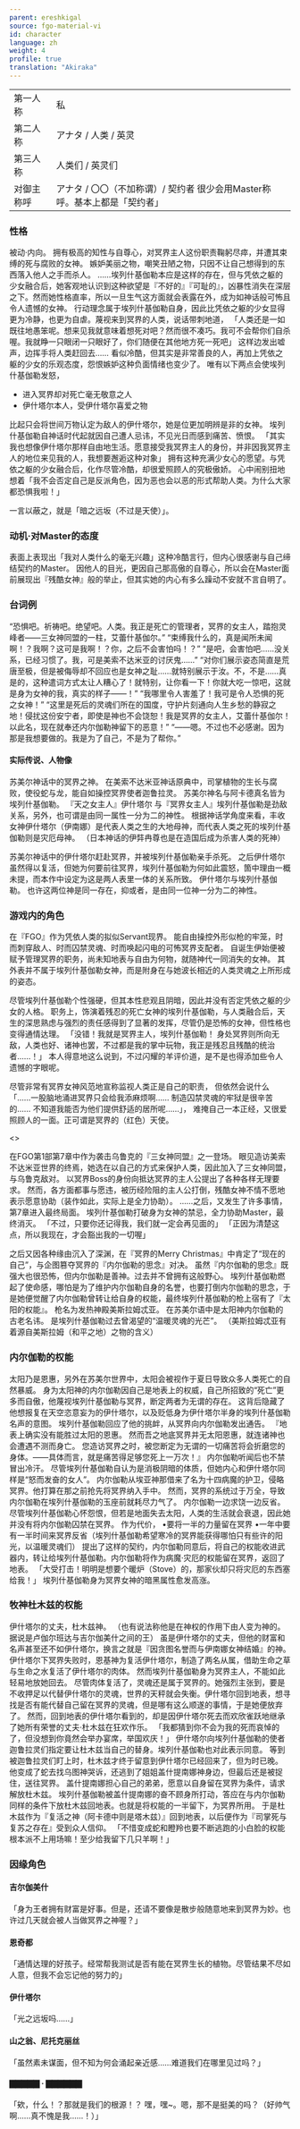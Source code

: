 ```yaml
---
parent: ereshkigal
source: fgo-material-vi
id: character
language: zh
weight: 4
profile: true
translation: "Akiraka"
---
```


<table>
  <tr><td>第一人称</td><td>私</td></tr>
  <tr><td>第二人称</td><td>アナタ / 人类 / 英灵</td></tr>
  <tr><td>第三人称</td><td>人类们 / 英灵们</td></tr>
  <tr><td>对御主称呼</td><td>アナタ / 〇〇（不加称谓）/ 契约者 很少会用Master称呼。基本上都是「契约者」</td></tr>
</table>

### 性格

被动·内向。
拥有极高的知性与自尊心，对冥界主人这份职责鞠躬尽瘁，并遭其束缚的死与腐败的女神。
嫉妒美丽之物，嘲笑丑陋之物，只因不让自己想得到的东西落入他人之手而杀人。
……埃列什基伽勒本应是这样的存在，但与凭依之躯的少女融合后，她客观地认识到这种欲望是『不好的』『可耻的』，凶暴性消失在深层之下。然而她性格直率，所以一旦生气这方面就会表露在外，成为如神话般可怖且令人遗憾的女神。
行动理念属于埃列什基伽勒自身，因此比凭依之躯的少女显得更为冷静，也更为自虐。蔑视来到冥界的人类，说话带刺地道，
「人类还是一如既往地愚笨呢。想来见我就意味着想死对吧？然而很不凑巧。我可不会帮你们自杀喔。我就睁一只眼闭一只眼好了，你们随便在其他地方死一死吧」
这样边发出嘘声，边挥手将人类赶回去……
看似冷酷，但其实是非常善良的人，再加上凭依之躯的少女的乐观态度，怨恨嫉妒这种负面情绪也变少了。
唯有以下两点会使埃列什基伽勒发怒，

- 进入冥界却对死亡毫无敬意之人
- 伊什塔尔本人，受伊什塔尔喜爱之物

比起只会将世间万物认定为敌人的伊什塔尔，她是位更加明辨是非的女神。
埃列什基伽勒自神话时代起就因自己遭人忌讳，不见光日而感到痛苦、愤恨。
「其实我也想像伊什塔尔那样自由地生活。愿意接受我冥界主人的身份，并非因我冥界主人的地位来见我的人，我想要邂逅这种对象」
拥有这种充满少女心的愿望。与凭依之躯的少女融合后，化作尽管冷酷，却很爱照顾人的究极傲娇。
心中闹别扭地想着「我不会否定自己是反派角色，因为恶也会以恶的形式帮助人类。为什么大家都恐惧我啦！」

  一言以蔽之，就是「暗之远坂（不过是天使）」。

### 动机·对Master的态度

表面上表现出「我对人类什么的毫无兴趣」这种冷酷言行，但内心很感谢与自己缔结契约的Master。
因他人的目光，更因自己那高傲的自尊心，所以会在Master面前展现出『残酷女神』般的举止，但其实她的内心有多么躁动不安就不言自明了。

### 台词例

“恐惧吧。祈祷吧。绝望吧。人类。我正是死亡的管理者，冥界的女主人，踏抱灵峰者——三女神同盟的一柱，艾蕾什基伽尔。”
“束缚我什么的，真是闻所未闻啊！？我啊？这可是我啊！？你，之后不会害怕吗！？”
“是吧，会害怕吧……没关系，已经习惯了。我，可是美索不达米亚的讨厌鬼……”
“对你们展示姿态简直是荒唐至极，但是被侮辱却不回应也是女神之耻……就特别展示于汝。不，不是……真是的，这种遣词方式太让人糟心了！就特别，让你看一下！你就大吃一惊吧，这就是身为女神的我，真实的样子——！”
“我哪里令人害羞了！我可是令人恐惧的死之女神！”
“这里是死后的灵魂们所在的国度，守护片刻通向人生乡愁的静寂之地！侵扰这份安宁者，即使是神也不会饶恕！我是冥界的女主人，艾蕾什基伽尔！以此名，现在就奉还内尔伽勒神留下的恶意！”
“——嗯。不过也不必感谢。因为那是我想要做的。我是为了自己，不是为了帮你。”

#### 实际传说、人物像

苏美尔神话中的冥界之神。
在美索不达米亚神话原典中，司掌植物的生长与腐败，使役蛇与龙，能自如操控冥界使者迦鲁拉灵。
苏美尔神名与阿卡德真名皆为埃列什基伽勒。
『天之女主人』伊什塔尔
与『冥界女主人』埃列什基伽勒是劲敌关系，另外，也可谓是由同一属性一分为二的神性。
根据神话学角度来看，丰收女神伊什塔尔（伊南娜）是代表人类之生的大地母神，而代表人类之死的埃列什基伽勒则是灾厄母神。
（日本神话的伊弉冉尊也是在造国后成为杀害人类的死神）

苏美尔神话中的伊什塔尔赶赴冥界，并被埃列什基伽勒亲手杀死。
之后伊什塔尔虽然得以复活，但她为何要前往冥界，埃列什基伽勒为何如此震怒，箇中理由一概未提，而本作中设定为这是两人表里一体的关系所致。
伊什塔尔与埃列什基伽勒。
也许这两位神是同一存在，抑或者，是由同一位神一分为二的神性。

### 游戏内的角色

在『FGO』作为凭依人类的拟似Servant现界。
能自由操控外形似枪的牢笼，时而刺穿敌人、时而囚禁灵魂、时而唤起闪电的可怖冥界支配者。
自诞生伊始便被赋予管理冥界的职务，尚未知地表与自由为何物，就随神代一同消失的女神。
其外表并不属于埃列什基伽勒女神，而是附身在与她波长相近的人类灵魂之上所形成的姿态。

尽管埃列什基伽勒个性强硬，但其本性悲观且阴暗，因此并没有否定凭依之躯的少女的人格。
职务上，饰演着残忍的死亡女神的埃列什基伽勒，与人类融合后，天生的深思熟虑与强烈的责任感得到了显著的发挥，尽管仍是恐怖的女神，但性格也变得通情达理。
「没错！我就是冥界主人，埃列什基伽勒！
身处冥界则所向无敌，人类也好、诸神也罢，不过都是我的掌中玩物，我正是残忍且残酷的统治者……！」
本人得意地这么说到，不过闪耀的羊评价道，是不是也得添加些令人遗憾的字眼呢。

尽管非常有冥界女神风范地宣称监视人类正是自己的职责，
但依然会说什么「……一股脑地涌进冥界只会给我添麻烦啊……
制造囚禁灵魂的牢狱是很辛苦的……
不知道我能否为他们提供舒适的居所呢……」，
难掩自己一本正经，又很爱照顾人的一面。正可谓是冥界的（红色）天使。

<>

在FGO第1部第7章中作为袭击乌鲁克的『三女神同盟』之一登场。
眼见造访美索不达米亚世界的终焉，她选在以自己的方式来保护人类，因此加入了三女神同盟，与乌鲁克敌对。
以冥界Boss的身份向抵达冥界的主人公提出了各种各样无理要求。
然而，各方面都事与愿违，被历经险阻的主人公打倒，残酷女神不情不愿地表示愿意协助（装作如此，实际上是全力协助）。
……之后，又发生了许多事情，第7章进入最终局面。
埃列什基伽勒打破身为女神的禁忌，全力协助Master，最终消灭。
「不过，只要你还记得我，我们就一定会再见面的」
「正因为清楚这点，所以我现在，才会豁出我的一切喔」

之后又因各种缘由沉入了深渊，在『冥界的Merry Christmas』中肯定了“现在的自己”，与企图篡夺冥界的『内尔伽勒的思念』对决。
虽然『内尔伽勒的思念』既强大也很恐怖，但内尔伽勒是善神。过去并不曾拥有这般野心。
埃列什基伽勒燃起了使命感，哪怕是为了维护内尔伽勒自身的名誉，也要打倒内尔伽勒的思念，于是她便觉醒了内尔伽勒曾转让给自身的权能，最终埃列什基伽勒的枪上宿有了『太阳的权能』。
枪名为发热神殿美斯拉姆忒亚。
在苏美尔语中是太阳神内尔伽勒的古老名讳。
是埃列什基伽勒过去曾渴望的“温暖灵魂的光芒”。
（美斯拉姆忒亚有着源自美斯拉姆（和平之地）之物的含义）

### 内尔伽勒的权能

太阳乃是恩惠，另外在苏美尔世界中，太阳会被视作于夏日导致众多人类死亡的自然暴威。
身为太阳神的内尔伽勒因自己是地表上的权威，自己所招致的“死亡”更多而自傲，他蔑视埃列什基伽勒与冥界，断定两者为无谓的存在。
这背后隐藏了他想报复在天空恣意妄为的伊什塔尔，以及贬低身为伊什塔尔半身的埃列什基伽勒名声的意图。
埃列什基伽勒回应了他的挑衅，从冥界向内尔伽勒发出通告。
『地表上确实没有能胜过太阳的恩惠。
然而吾之地底冥界并无太阳恩惠，就连诸神也会遭遇不测而身亡。
您造访冥界之时，被您断定为无谓的一切痛苦将会折磨您的身体。——具体而言，就是痛苦得足够您死上一万次！』
内尔伽勒听闻后也不禁冒出冷汗。
尽管埃列什基伽勒自认为是消极阴暗的体质，但她内心和伊什塔尔同样是“怒而发奋的女人”。
内尔伽勒从埃亚神那借来了名为十四病魔的护卫，侵略冥界。他打算在那之前抢先将冥界纳入手中。
然而，冥界的系统过于万全，导致内尔伽勒在埃列什基伽勒的玉座前就耗尽力气了。
内尔伽勒一边求饶一边反省。尽管埃列什基伽勒心怀怨恨，但若是地面失去太阳，人类的生活就会衰退，因此她并没有将内尔伽勒囚禁在冥界。
作为代价，
•要将一半的力量留在冥界
•一年中要有一半时间来冥界反省（埃列什基伽勒希望寒冷的冥界能获得哪怕只有些许的阳光，以温暖灵魂们）
提出了这样的契约，内尔伽勒同意后，将自己的权能收进武器内，转让给埃列什基伽勒。内尔伽勒将作为病魔·灾厄的权能留在冥界，返回了地表。
「大受打击！明明是想要个暖炉（Stove）的，那家伙却只将灾厄的东西塞给我！」
埃列什基伽勒身为冥界女神的暗黑属性愈发高涨。

### 牧神杜木兹的权能

伊什塔尔的丈夫，杜木兹神。
（也有说法称他是在神权的作用下由人变为神的。据说是卢伽尔班达与吉尔伽美什之间的王）
虽是伊什塔尔的丈夫，但他的财富和名声甚至还不如伊什塔尔，换言之就是『因贪图名誉而与伊南娜女神结婚』的神。
伊什塔尔下冥界失败时，恩基神为复活伊什塔尔，制造了两名从属，借助生命之草与生命之水复活了伊什塔尔的肉体。
然而埃列什基伽勒身为冥界主人，不能如此轻易地放她回去。
尽管肉体复活了，灵魂还是属于冥界的。她强烈主张到，要是不收押足以代替伊什塔尔的灵魂，世界的天秤就会失衡。伊什塔尔回到地表，想寻找是否有能代替自己留在冥界的灵魂，但是哪有这么顺遂的事情，于是她便放弃了。
然而，回到地表的伊什塔尔看到的，却是因伊什塔尔死去而欢欣雀跃地继承了她所有荣誉的丈夫·杜木兹在狂欢作乐。
「我都猜到你不会为我的死而哀悼的了，但没想到你竟然会举办宴席，举国欢庆！」
伊什塔尔向埃列什基伽勒的使者迦鲁拉灵们指定要让杜木兹当自己的替身。埃列什基伽勒也对此表示同意。
等到被迦鲁拉灵们盯上时，杜木兹才终于留意到伊什塔尔已经回来了，但为时已晚。
他变成了蛇去找乌图神哭诉，还逃到了姐姐盖什提南娜神身边，但最后还是被捉住，送往冥界。
盖什提南娜担心自己的弟弟，愿意以自身留在冥界为条件，请求解放杜木兹。
埃列什基伽勒被盖什提南娜的奋不顾身所打动，答应在与内尔伽勒同样的条件下放杜木兹回地表。也就是将权能的一半留下，为冥界所用。
于是杜木兹作为『复活之神（阿卡德中则是塔木兹）』回到地表，以后便作为『司掌死与复苏之存在』受到众人信仰。
「不惜变成蛇和瞪羚也要不断逃跑的小白脸的权能根本派不上用场嘛！至少给我留下几只羊啊！」

### 因缘角色

#### 吉尔伽美什

「身为王者拥有财富是好事。但是，还请不要像是散步般随意地来到冥界为妙。也许过几天就会被人当做冥界之神喔？」

#### 恩奇都

「通情达理的好孩子。经常帮我测试是否有能在冥界生长的植物。尽管结果不尽如人意，但我不会忘记他的努力的」

#### 伊什塔尔

「光之远坂吗……」

#### 山之翁、尼托克丽丝

「虽然素未谋面，但不知为何会涌起亲近感……难道我们在哪里见过吗？」

#### ▇▇▇▇▇ · ▇▇▇▇▇▇

「欸，什么！？那就是我们的根源！？
嘿，嘿~。嗯，那不是挺美的吗？（好帅气啊……真不愧是我……！）」

